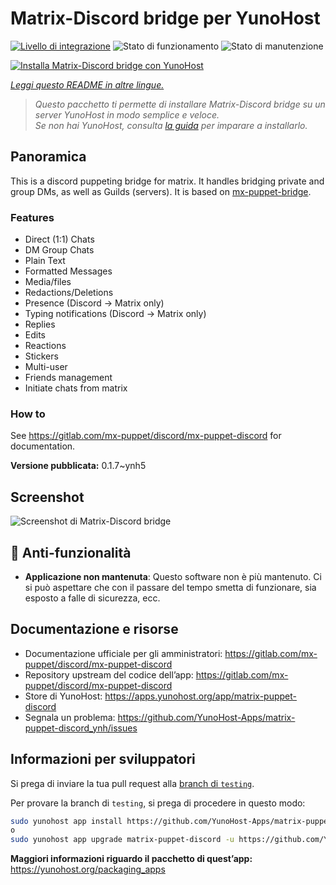 <!--
N.B.: Questo README è stato automaticamente generato da <https://github.com/YunoHost/apps/tree/master/tools/readme_generator>
NON DEVE essere modificato manualmente.
-->

# Matrix-Discord bridge per YunoHost

[![Livello di integrazione](https://dash.yunohost.org/integration/matrix-puppet-discord.svg)](https://dash.yunohost.org/appci/app/matrix-puppet-discord) ![Stato di funzionamento](https://ci-apps.yunohost.org/ci/badges/matrix-puppet-discord.status.svg) ![Stato di manutenzione](https://ci-apps.yunohost.org/ci/badges/matrix-puppet-discord.maintain.svg)

[![Installa Matrix-Discord bridge con YunoHost](https://install-app.yunohost.org/install-with-yunohost.svg)](https://install-app.yunohost.org/?app=matrix-puppet-discord)

*[Leggi questo README in altre lingue.](./ALL_README.md)*

> *Questo pacchetto ti permette di installare Matrix-Discord bridge su un server YunoHost in modo semplice e veloce.*  
> *Se non hai YunoHost, consulta [la guida](https://yunohost.org/install) per imparare a installarlo.*

## Panoramica

This is a discord puppeting bridge for matrix. It handles bridging private and group DMs, as well as Guilds (servers). It is based on [mx-puppet-bridge](https://gitlab.com/mx-puppet/mx-puppet-bridge).

### Features

- Direct (1:1) Chats
- DM Group Chats
- Plain Text
- Formatted Messages
- Media/files
- Redactions/Deletions
- Presence (Discord → Matrix only)
- Typing notifications (Discord → Matrix only)
- Replies
- Edits
- Reactions
- Stickers
- Multi-user
- Friends management
- Initiate chats from matrix

### How to

See <https://gitlab.com/mx-puppet/discord/mx-puppet-discord> for documentation.


**Versione pubblicata:** 0.1.7~ynh5

## Screenshot

![Screenshot di Matrix-Discord bridge](./doc/screenshots/example.jpg)

## :red_circle: Anti-funzionalità

- **Applicazione non mantenuta**: Questo software non è più mantenuto. Ci si può aspettare che con il passare del tempo smetta di funzionare, sia esposto a falle di sicurezza, ecc.

## Documentazione e risorse

- Documentazione ufficiale per gli amministratori: <https://gitlab.com/mx-puppet/discord/mx-puppet-discord>
- Repository upstream del codice dell’app: <https://gitlab.com/mx-puppet/discord/mx-puppet-discord>
- Store di YunoHost: <https://apps.yunohost.org/app/matrix-puppet-discord>
- Segnala un problema: <https://github.com/YunoHost-Apps/matrix-puppet-discord_ynh/issues>

## Informazioni per sviluppatori

Si prega di inviare la tua pull request alla [branch di `testing`](https://github.com/YunoHost-Apps/matrix-puppet-discord_ynh/tree/testing).

Per provare la branch di `testing`, si prega di procedere in questo modo:

```bash
sudo yunohost app install https://github.com/YunoHost-Apps/matrix-puppet-discord_ynh/tree/testing --debug
o
sudo yunohost app upgrade matrix-puppet-discord -u https://github.com/YunoHost-Apps/matrix-puppet-discord_ynh/tree/testing --debug
```

**Maggiori informazioni riguardo il pacchetto di quest’app:** <https://yunohost.org/packaging_apps>
